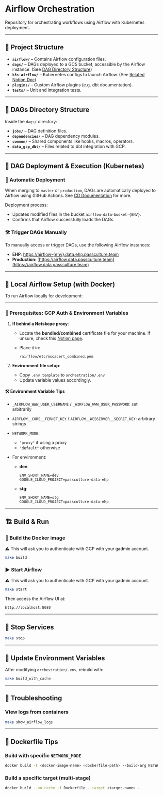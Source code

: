 # Airflow Orchestration

Repository for orchestrating workflows using Airflow with Kubernetes deployment.

---

## 📁 Project Structure

* **`airflow/`** – Contains Airflow configuration files.
* **`dags/`** – DAGs deployed to a GCS bucket, accessible by the Airflow instance. (See [DAG Directory Structure](#dags-directory-structure))
* **`k8s-airflow/`** – Kubernetes configs to launch Airflow. (See [Related Notion Doc](https://www.notion.so/passcultureapp/AIRFLOW-Kubernetes-1a4ad4e0ff988184b503ec43c9dd2691))
* **`plugins/`** – Custom Airflow plugins (e.g. dbt documentation).
* **`tests/`** – Unit and integration tests.

---

## 📂 DAGs Directory Structure

Inside the `dags/` directory:

* **`jobs/`** – DAG definition files.
* **`dependencies/`** – DAG dependency modules.
* **`common/`** – Shared components like hooks, macros, operators.
* **`data_gcp_dbt/`** – Files related to dbt integration with GCP.

---

## 🚀 DAG Deployment & Execution (Kubernetes)

### 🔄 Automatic Deployment

When merging to `master` or `production`, DAGs are automatically deployed to Airflow using GitHub Actions.
See [CD Documentation](../README.md#cd) for more.

Deployment process:

* Updates modified files in the bucket `airflow-data-bucket-{ENV}`.
* Confirms that Airflow successfully loads the DAGs.

### 🛠️ Trigger DAGs Manually

To manually access or trigger DAGs, use the following Airflow instances:

* **EHP**: [https://airflow-{env}.data.ehp.passculture.team](https://airflow-{env}.data.ehp.passculture.team)
* **Production**: [https://airflow.data.passculture.team](https://airflow.data.passculture.team)

---

## 🧪 Local Airflow Setup (with Docker)

To run Airflow locally for development:

---

### 🔐 Prerequisites: GCP Auth & Environment Variables

1. **If behind a Netskope proxy**:

   * Locate the **bundled/combined** certificate file for your machine.
     If unsure, check this [Notion page](https://www.notion.so/passcultureapp/Proxyfication-des-outils-du-pass-d1f0da09eafb4158904e9197bbe7c1d4?pvs=4#10cad4e0ff98805ba61efcea26075d65).
   * Place it in:

     ```
     /airflow/etc/nscacert_combined.pem
     ```

2. **Environment file setup**:

   * Copy `.env.template` to `orchestration/.env`
   * Update variable values accordingly.

#### 🛠️ Environment Variable Tips

* `_AIRFLOW_WWW_USER_USERNAME` / `_AIRFLOW_WWW_USER_PASSWORD`: set arbitrarily
* `AIRFLOW__CORE__FERNET_KEY` / `AIRFLOW__WEBSERVER__SECRET_KEY`: arbitrary strings
* `NETWORK_MODE`:

  * `"proxy"` if using a proxy
  * `"default"` otherwise
* For environment:

  * **dev**:

    ```env
    ENV_SHORT_NAME=dev
    GOOGLE_CLOUD_PROJECT=passculture-data-ehp
    ```

  * **stg**:

    ```env
    ENV_SHORT_NAME=stg
    GOOGLE_CLOUD_PROJECT=passculture-data-ehp
    ```

---

## 🏗️ Build & Run

### 🔧 Build the Docker image

⚠️ This will ask you to authenticate with GCP with your gadmin account.

```sh
make build
```

### ▶️ Start Airflow

⚠️ This will ask you to authenticate with GCP with your gadmin account.

```sh
make start
```

Then access the Airflow UI at:

```sh
http://localhost:8080
```

---

## 🛑 Stop Services

```sh
make stop
```

---

## 🔁 Update Environment Variables

After modifying `orchestration/.env`, rebuild with:

```sh
make build_with_cache
```

---

## 🧹 Troubleshooting

### View logs from containers

```sh
make show_airflow_logs
```

---

## 🐳 Dockerfile Tips

### Build with specific `NETWORK_MODE`

```sh
docker build -t <docker-image-name> <dockerfile-path> --build-arg NETWORK_MODE=<proxy|default>
```

### Build a specific target (multi-stage)

```sh
docker build --no-cache -f Dockerfile --target <target-name> .
```
